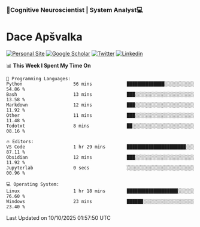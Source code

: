 ### 🧠Cognitive Neuroscientist | System Analyst💻
# Dace Apšvalka

[![Personal Site](https://img.shields.io/badge/website-teal?style=for-the-badge&logo=About.me&logoColor=white)](https://dcdace.net/)
[![Google Scholar](https://img.shields.io/badge/Scholar-yellow?style=for-the-badge&logo=googlescholar&logoColor=ffffff)](https://scholar.google.com/citations?hl=en&user=W8q0HBkAAAAJ&view_op=list_works&sortby=pubdate)
[![Twitter](https://img.shields.io/badge/Twitter-1DA1F2?logo=twitter&logoColor=white&style=for-the-badge)](https://twitter.com/dcdace)
[![Linkedin](https://img.shields.io/badge/linkedin-0077B5?logo=linkedin&logoColor=white&style=for-the-badge)](https://www.linkedin.com/in/dace-apsvalka/)

<!--
[![Dace's wakatime stats](https://github-readme-stats.vercel.app/api/wakatime?username=dcdace&theme=react&layout=compact&custom_title=Coding+past+7+days&v=2)](https://github.com/dcdace/dcdace)


[![github](https://img.shields.io/github/followers/dcdace?logo=github&style=plastic)](https://github.com/dcdace?tab=followers "GitHub followers")
[![wakatime](https://wakatime.com/badge/user/6e7556d3-b1db-4eef-a7e8-9bad735fc27e.svg?style=plastic?v=2)](https://wakatime.com/@6e7556d3-b1db-4eef-a7e8-9bad735fc27e "Total time coded since Feb 28 2022")

[![twitter](https://img.shields.io/twitter/follow/dcdace?label=followers&logo=twitter&color=%23007ec6&style=plastic)](https://twitter.com/dcdace "Twitter followers")

[![Dace's languages](https://github-readme-stats-one-nu-13.vercel.app/api/top-langs/?username=dcdace&langs_count=10&theme=nord&layout=compact)](https://github.com/anuraghazra/github-readme-stats) 
[![Dace's GitHub stats](https://github-readme-stats-one-nu-13.vercel.app/api?username=dcdace&theme=dracula&hide=prs,issues&count_private=true&show_icons=true&hide_rank=true&include_all_commits=true&hide_title=false&custom_title=GitHub+Stats)](https://github.com/anuraghazra/github-readme-stats)
-->

<!--START_SECTION:waka-->
📊 **This Week I Spent My Time On** 

```text
💬 Programming Languages: 
Python                   56 mins             ██████████████░░░░░░░░░░░   54.86 % 
Bash                     13 mins             ███░░░░░░░░░░░░░░░░░░░░░░   13.58 % 
Markdown                 12 mins             ███░░░░░░░░░░░░░░░░░░░░░░   11.92 % 
Other                    11 mins             ███░░░░░░░░░░░░░░░░░░░░░░   11.48 % 
Todotxt                  8 mins              ██░░░░░░░░░░░░░░░░░░░░░░░   08.16 % 

🔥 Editors: 
VS Code                  1 hr 29 mins        ██████████████████████░░░   87.11 % 
Obsidian                 12 mins             ███░░░░░░░░░░░░░░░░░░░░░░   11.92 % 
Jupyterlab               0 secs              ░░░░░░░░░░░░░░░░░░░░░░░░░   00.96 % 

💻 Operating System: 
Linux                    1 hr 18 mins        ███████████████████░░░░░░   76.60 % 
Windows                  23 mins             ██████░░░░░░░░░░░░░░░░░░░   23.40 % 
```


 Last Updated on 10/10/2025 01:57:50 UTC
<!--END_SECTION:waka-->

